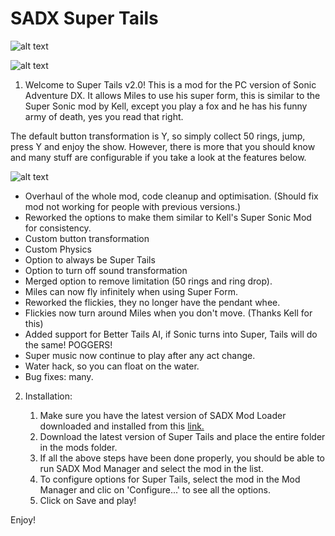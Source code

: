 # SADX Super Tails

![alt text](https://i.imgur.com/bRCreIe.png)

![alt text](https://i.imgur.com/p5F78b7.png)

1. Welcome to Super Tails v2.0!
This is a mod for the PC version of Sonic Adventure DX. It allows Miles to use his super form, this is similar to the Super Sonic mod by Kell, except you play a fox and he has
his funny army of death, yes you read that right. 

The default button transformation is Y, so simply collect 50 rings, jump, press Y and enjoy the show. However, there is more that you should know and many stuff are configurable if you
take a look at the features below.

![alt text](https://i.imgur.com/TfxezW5.png)

- Overhaul of the whole mod, code cleanup and optimisation. (Should fix mod not working for people with previous versions.)
- Reworked the options to make them similar to Kell's Super Sonic Mod for consistency.
- Custom button transformation
- Custom Physics
- Option to always be Super Tails
- Option to turn off sound transformation
- Merged option to remove limitation (50 rings and ring drop).
- Miles can now fly infinitely when using Super Form.
- Reworked the flickies, they no longer have the pendant whee.
- Flickies now turn around Miles when you don't move. (Thanks Kell for this)
- Added support for Better Tails AI, if Sonic turns into Super, Tails will do the same! POGGERS!
- Super music now continue to play after any act change.
- Water hack, so you can float on the water.
- Bug fixes: many.


2. Installation:

    1) Make sure you have the latest version of SADX Mod Loader downloaded and installed from this [link.](https://sadxmodinstaller.unreliable.network/)
    2) Download the latest version of Super Tails and place the entire folder in the mods folder.
    3) If all the above steps have been done properly, you should be able to run SADX Mod Manager and select the mod in the list.
    4) To configure options for Super Tails, select the mod in the Mod Manager and clic on 'Configure...' to see all the options.
    5) Click on Save and play! 

Enjoy!
